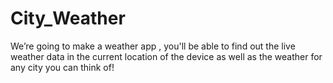 # City_Weather


We’re going to make a weather app , you'll be able to find out the live weather data in the current location of the device as well as the weather for any city you can think of!
